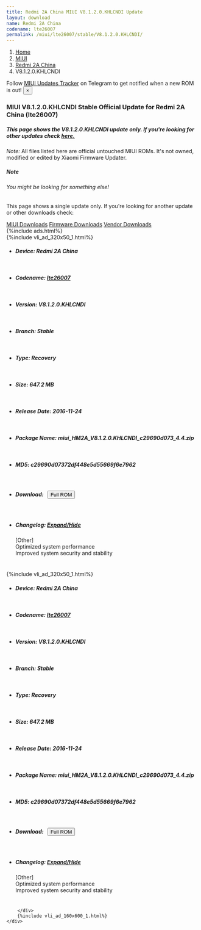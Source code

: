 ```yaml
---
title: Redmi 2A China MIUI V8.1.2.0.KHLCNDI Update
layout: download
name: Redmi 2A China
codename: lte26007
permalink: /miui/lte26007/stable/V8.1.2.0.KHLCNDI/
---
```

<nav aria-label="breadcrumb">
    <ol class="breadcrumb">
        <li class="breadcrumb-item"><a href="/">Home</a></li>
        <li class="breadcrumb-item"><a href="/miui/">MIUI</a></li>
        <li class="breadcrumb-item"><a href="/miui/lte26007/">Redmi 2A China</a></li>
        <li class="breadcrumb-item active" aria-current="page">V8.1.2.0.KHLCNDI</li>
    </ol>
</nav>
<div class="alert alert-primary alert-dismissible fade show" role="alert">
    Follow <a href="https://t.me/MIUIUpdatesTracker" class="alert-link">MIUI Updates Tracker</a> on Telegram to get
    notified when a new ROM is out!
    <button type="button" class="close" data-dismiss="alert" aria-label="Close">
        <span aria-hidden="true">&times;</span>
    </button>
</div>
<div class="col-12 mx-auto">
    <h3 class="title bg-light p-2 rounded">MIUI V8.1.2.0.KHLCNDI Stable Official Update for Redmi 2A China (lte26007)</h3>
    <h5>This page shows the V8.1.2.0.KHLCNDI update only. If you're looking for other updates check
        <a href="/miui/lte26007/">here.</a></h5>
    <p><i>Note: </i>All files listed here are official untouched MIUI ROMs.
        It's not owned, modified or edited by Xiaomi Firmware Updater.</p>
    <div class="card">
        <div class="card-body">
            <h5 class="card-title">Note</h5>
            <h6 class="card-subtitle mb-2 text-muted">You might be looking for something else!</h6>
            <p class="card-text">This page shows a single update only.
                If you're looking for another update or other downloads check:</p>
            <a href="/miui/" class="card-link">MIUI Downloads</a>
            <a href="/firmware/" class="card-link">Firmware Downloads</a>
            <a href="/vendor/" class="card-link">Vendor Downloads</a>
        </div>
    </div>
    {%include ads.html%}
    <div class="row justify-content-center">
        <div class="col-10" id="downloads">
                    <div class="card card-body">
            {%include vli_ad_320x50_1.html%}
            <ul class="list-unstyled">
                <li style="padding-bottom: 10px;">
                    <h5><b>Device: </b>Redmi 2A China</h5>
                </li>
                <li style="padding-bottom: 10px;">
                    <h5><b>Codename: </b> <a href="/miui/lte26007/" target="_blank">lte26007</a> </h5>
                </li>
                <li style="padding-bottom: 10px;">
                    <h5><b>Version: </b>V8.1.2.0.KHLCNDI</h5>
                </li>
                <li style="padding-bottom: 10px;">
                    <h5><b>Branch: </b>Stable</h5>
                </li>
                <li style="padding-bottom: 10px;">
                    <h5><b>Type: </b>Recovery</h5>
                </li>
                <li style="padding-bottom: 10px;">
                    <h5><b>Size: </b>647.2 MB</h5>
                </li>
                <li style="padding-bottom: 10px;">
                    <h5><b>Release Date: </b>2016-11-24</h5>
                </li>
                <li style="padding-bottom: 10px;">
                    <h5><b>Package Name: </b><span id="filename" class="text-dark">miui_HM2A_V8.1.2.0.KHLCNDI_c29690d073_4.4.zip</span></h5>
                </li>
                <li style="padding-bottom: 10px;">
                    <h5><b>MD5: </b><span id="md5" class="text-muted">c29690d07372df448e5d55669f6e7962</span></h5>
                </li>
                <li style="padding-bottom: 10px;">
                    <h5><b>Download: </b><button type="button" id="download" class="btn btn-primary" style="margin: 7px;"
                            onclick="window.open('https://bigota.d.miui.com/V8.1.2.0.KHLCNDI/miui_HM2A_V8.1.2.0.KHLCNDI_c29690d073_4.4.zip', '_blank');"><i class="fa fa-download"></i> Full ROM</button></h5>
                </li>
                <li style="padding-bottom: 10px;">
                    <h5><b>Changelog: </b><a href="#lte26007_1_changelog" data-toggle="collapse" role="button"
                            aria-expanded="false" aria-controls="lte26007_1_changelog"> <i class="fa fa-arrow-down"
                                aria-hidden="true"></i> Expand/Hide</a></h5>
                    <div class="collapse" id="lte26007_1_changelog">
                        <p id="changelog_text">[Other]<br>Optimized system performance<br>Improved system security and stability</p>
                    </div>
                </li>
            </ul>
        </div>
        <div class="card card-body">
            {%include vli_ad_320x50_1.html%}
            <ul class="list-unstyled">
                <li style="padding-bottom: 10px;">
                    <h5><b>Device: </b>Redmi 2A China</h5>
                </li>
                <li style="padding-bottom: 10px;">
                    <h5><b>Codename: </b> <a href="/miui/lte26007/" target="_blank">lte26007</a> </h5>
                </li>
                <li style="padding-bottom: 10px;">
                    <h5><b>Version: </b>V8.1.2.0.KHLCNDI</h5>
                </li>
                <li style="padding-bottom: 10px;">
                    <h5><b>Branch: </b>Stable</h5>
                </li>
                <li style="padding-bottom: 10px;">
                    <h5><b>Type: </b>Recovery</h5>
                </li>
                <li style="padding-bottom: 10px;">
                    <h5><b>Size: </b>647.2 MB</h5>
                </li>
                <li style="padding-bottom: 10px;">
                    <h5><b>Release Date: </b>2016-11-24</h5>
                </li>
                <li style="padding-bottom: 10px;">
                    <h5><b>Package Name: </b><span id="filename" class="text-dark">miui_HM2A_V8.1.2.0.KHLCNDI_c29690d073_4.4.zip</span></h5>
                </li>
                <li style="padding-bottom: 10px;">
                    <h5><b>MD5: </b><span id="md5" class="text-muted">c29690d07372df448e5d55669f6e7962</span></h5>
                </li>
                <li style="padding-bottom: 10px;">
                    <h5><b>Download: </b><button type="button" id="download" class="btn btn-primary" style="margin: 7px;"
                            onclick="window.open('https://bigota.d.miui.com/V8.1.2.0.KHLCNDI/miui_HM2A_V8.1.2.0.KHLCNDI_c29690d073_4.4.zip', '_blank');"><i class="fa fa-download"></i> Full ROM</button></h5>
                </li>
                <li style="padding-bottom: 10px;">
                    <h5><b>Changelog: </b><a href="#lte26007_2_changelog" data-toggle="collapse" role="button"
                            aria-expanded="false" aria-controls="lte26007_2_changelog"> <i class="fa fa-arrow-down"
                                aria-hidden="true"></i> Expand/Hide</a></h5>
                    <div class="collapse" id="lte26007_2_changelog">
                        <p id="changelog_text">[Other]<br>Optimized system performance<br>Improved system security and stability</p>
                    </div>
                </li>
            </ul>
        </div>

        </div>
        {%include vli_ad_160x600_1.html%}
    </div>
</div>
